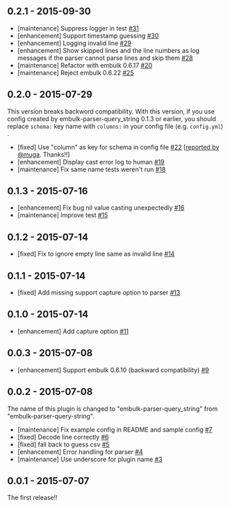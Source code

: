 ## 0.2.1 - 2015-09-30

* [maintenance] Suppress logger in test [#31](https://github.com/treasure-data/embulk-parser-query_string/pull/31)
* [enhancement] Support timestamp guessing [#30](https://github.com/treasure-data/embulk-parser-query_string/pull/30)
* [enhancement] Logging invalid line [#29](https://github.com/treasure-data/embulk-parser-query_string/pull/29)
* [enhancement] Show skipped lines and the line numbers as log messages if the parser cannot parse lines and skip them [#28](https://github.com/treasure-data/embulk-parser-query_string/pull/28)
* [maintenance] Refactor with embulk 0.6.17 [#20](https://github.com/treasure-data/embulk-parser-query_string/pull/20)
* [maintenance] Reject embulk 0.6.22 [#25](https://github.com/treasure-data/embulk-parser-query_string/pull/25)

## 0.2.0 - 2015-07-29

This version breaks backword compatibility. With this version, if you use config created by embulk-parser-query_string 0.1.3 or earlier, you should replace `schema:` key name with `columns:` in your config file (e.g. `config.yml`) .

* [fixed] Use "column" as key for schema in config file [#22](https://github.com/treasure-data/embulk-parser-query_string/pull/22) [[reported by @muga](https://github.com/treasure-data/embulk-parser-query_string/issues/21). Thanks!!]
* [enhancement] Display cast error log to human [#19](https://github.com/treasure-data/embulk-parser-query_string/pull/19)
* [maintenance] Fix same name tests weren't run [#18](https://github.com/treasure-data/embulk-parser-query_string/pull/18)

## 0.1.3 - 2015-07-16
* [enhancement] Fix bug nil value casting unexpectedly [#16](https://github.com/treasure-data/embulk-parser-query_string/pull/16)
* [maintenance] Improve test [#15](https://github.com/treasure-data/embulk-parser-query_string/pull/15)

## 0.1.2 - 2015-07-14
* [fixed] Fix to ignore empty line same as invalid line [#14](https://github.com/treasure-data/embulk-parser-query_string/pull/14)

## 0.1.1 - 2015-07-14
* [fixed] Add missing support capture option to parser [#13](https://github.com/treasure-data/embulk-parser-query_string/pull/13)

## 0.1.0 - 2015-07-14
* [enhancement] Add capture option [#11](https://github.com/treasure-data/embulk-parser-query_string/pull/11)

## 0.0.3 - 2015-07-08

* [enhancement] Support embulk 0.6.10 (backward compatibility) [#9](https://github.com/treasure-data/embulk-parser-query_string/pull/9)

## 0.0.2 - 2015-07-08

The name of this plugin is changed to "embulk-parser-query_string" from "embulk-parser-query-string".

* [maintenance] Fix example config in README and sample config [#7](https://github.com/treasure-data/embulk-parser-query_string/pull/7)
* [fixed] Decode line correctly [#6](https://github.com/treasure-data/embulk-parser-query_string/pull/6)
* [fixed] fall back to guess csv [#5](https://github.com/treasure-data/embulk-parser-query_string/pull/5)
* [enhancement] Error handling for parser [#4](https://github.com/treasure-data/embulk-parser-query_string/pull/4)
* [maintenance] Use underscore for plugin name [#3](https://github.com/treasure-data/embulk-parser-query_string/pull/3)

## 0.0.1 - 2015-07-07

The first release!!
